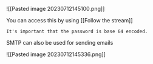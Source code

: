 ![[Pasted image 20230712145100.png]]

You can access this by using [[Follow the stream]]

```ad-important
It's important that the password is base 64 encoded.
```

SMTP can also be used for sending emails

![[Pasted image 20230712145336.png]]
